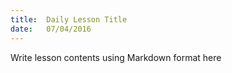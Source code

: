 ```yaml
---
title:  Daily Lesson Title
date:   07/04/2016
---
```


Write lesson contents using Markdown format here